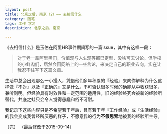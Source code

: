 ```yaml
---
layout: post
title: 北京之后，南京（2）—— 去相信什么
category: 随笔
tags: 工作 学习
description: 北京之后，南京

---
```


《去相信什么》是玉伯在阿里HR事件期间写的一篇issue，其中有这样一段：

> 对于老一辈阿里黑们，价值观与人生观等都已定型，没啥可去讨论。但学校的小鲜肉们，居然会因网络上的一些言论，来决定自己的职业去向，实在让我忍不住写下这篇文章。

生活中总会出现那么一小撮人，凭借他们多年积累的『经验』来向你解释为什么这样做『不对』以及『正确的』又是什么。不可否认很多时候的确能从中收获很多，兼听则明。但经验具有时效性和一定范围的适用性，旧的经验终究会被新的经验所替代，井底之蛙只会令人觉得愚蠢和俗不可耐。

我记录下这些内容只是不希望若干年后，具有若干年『工作经验』或『生活经验』的我会变成我曾经所厌恶的样子，不愿意我的行为**不假思索**地被我的经验所主导。

（完）
（最后修改于2015-09-14）


